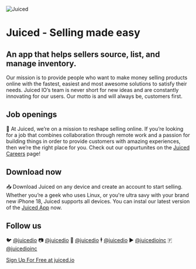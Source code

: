 
![Juiced](https://cdn.discordapp.com/attachments/1100565653422870578/1109304080150573096/Github_2023.png)

# Juiced - Selling made easy  


## An app that helps sellers source, list, and manage inventory. 

Our mission is to provide people who want to make money selling products online with the fastest, easiest and most awesome solutions to satisfy their needs. Juiced IO’s team is never short for new ideas and are constantly innovating for our users. Our motto is and will always be, customers first.




## Job openings

💼 At Juiced, we’re on a mission to reshape selling online. If you’re looking for a job that combines collaboration through remote work and a passion for building things in order to provide customers with amazing experiences, then we’re the right place for you. Check out our oppurtunites on the [Juiced Careers](https://juiced.io/careers/) page!

## Download now

📥 Download Juiced on any device and create an account to start selling. Whether you’re a geek who uses Linux, or you're ultra savy with your brand new iPhone 18, Juiced supports all devices. You can instal our latest version of the [Juiced App](https://juiced.io/download) now. 

## Follow us

🐦  [@juicedio](https://twitter.com/juicedio)
📷  [@juicedio](https://instagram.com/juicedio)
🎵  [@juicedio](https://tiktok.com/@juicedio)
🕴️  [@juicedio](https://linkedin.com/company/juicedio)
▶️  [@juicedioinc](https://linkedin.com/@juicedioinc)
🇫   [@juicedioinc](https://facebook.com/juicedioinc)


[Sign Up For Free at juiced.io](https://juiced.io)
